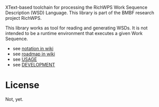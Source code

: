 XText-based toolchain for processing the RichWPS Work Sequence Description (WSD) Language.
This library is part of the BMBF research project RichWPS.

This library works as tool for reading and generating WSDs. It is not intended to be a runtime environment that executes a given Work Sequence.

* see [notation in wiki](https://github.com/richwps/wd/wiki/notation)
* see [roadmap in wiki](https://github.com/richwps/wd/wiki/roadmap)  
* see [USAGE](USAGE.md)
* see [DEVELOPMENT](DEVELOPMENT.md)

# License

Not, yet.